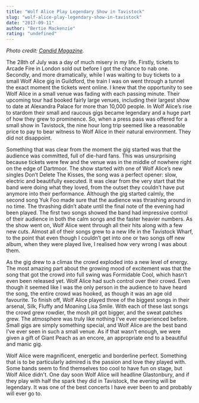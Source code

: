 ```yaml
---
title: "Wolf Alice Play Legendary Show in Tavistock"
slug: "wolf-alice-play-legendary-show-in-tavistock"
date: "2017-09-11"
author: "Bertie Mackenzie"
rating: "undefined"
---
```


_Photo credit: [Candid Magazine](https://candidmagazine.com/live-review-wolf-alice/)._

The 28th of July was a day of much misery in my life. Firstly, tickets to Arcade Fire in London sold out before I got the chance to nab one. Secondly, and more dramatically, while I was waiting to buy tickets to a small Wolf Alice gig in Guildford, the train I was on went through a tunnel the exact moment the tickets went online. I knew that the opportunity to see Wolf Alice in a small venue was fading with each passing minute. Their upcoming tour had booked fairly large venues, including their largest show to date at Alexandra Palace for more than 10,000 people. In Wolf Alice’s rise to stardom their small and raucous gigs became legendary and a huge part of how they grew to prominence. So, when a press pass was offered for a small show in Tavistock, the nine hour long trip seemed like a reasonable price to pay to bear witness to Wolf Alice in their natural environment. They did not disappoint.

Something that was clear from the moment the gig started was that the audience was committed, full of die-hard fans. This was unsurprising because tickets were few and the venue was in the middle of nowhere right on the edge of Dartmoor. The show started with one of Wolf Alice’s new singles Don’t Delete The Kisses, the song was a perfect opener: slow, electric and beautifully executed. It was clear from the very start that the band were doing what they loved, from the outset they couldn’t have put anymore into their performance. Although the gig started calmly, the second song Yuk Foo made sure that the audience was thrashing around in no time. The thrashing didn’t abate until the final note of the evening had been played. The first two songs showed the band had impressive control of their audience in both the calm songs and the faster heavier numbers. As the show went on, Wolf Alice went through all their hits along with a few new cuts. Almost all of their songs grew to a new life in the Tavistock Wharf, to the point that even though I couldn’t get into one or two songs off new album, when they were played live, I realised how very wrong I was about them.

As the gig drew to a climax the crowd exploded into a new level of energy. The most amazing part about the growing mood of excitement was that the song that got the crowd into full swing was Formidable Cool, which hasn’t even been released yet. Wolf Alice had such control over their crowd. Even though it seemed like I was the only person in the audience to have heard the song, the entire crowd was hooked, as though it was an age old favourite. To finish off, Wolf Alice played three of the biggest songs in their arsenal, Silk, Fluffy and Moaning Lisa Smile. With each of these last songs the crowd grew rowdier, the mosh pit got bigger, and the sweat patches grew. The atmosphere was truly like nothing I’ve ever experienced before. Small gigs are simply something special, and Wolf Alice are the best band I’ve ever seen in such a small venue. As if that wasn’t enough, we were given a gift of Giant Peach as an encore, an appropriate end to a beautiful and manic gig.

Wolf Alice were magnificent, energetic and borderline perfect. Something that is to be particularly admired is the passion and love they played with. Some bands seem to find themselves too cool to have fun on stage, but Wolf Alice didn't. One day soon Wolf Alice will headline Glastonbury, and if they play with half the spark they did in Tavistock, the evening will be legendary. It was one of the best concerts I have ever been to and probably will ever go to.
